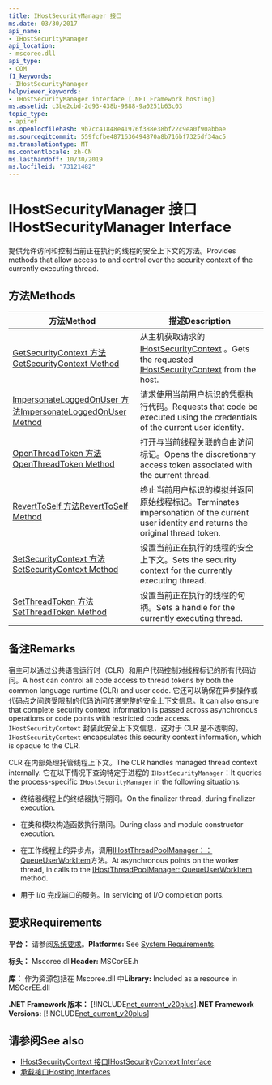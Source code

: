 ```yaml
---
title: IHostSecurityManager 接口
ms.date: 03/30/2017
api_name:
- IHostSecurityManager
api_location:
- mscoree.dll
api_type:
- COM
f1_keywords:
- IHostSecurityManager
helpviewer_keywords:
- IHostSecurityManager interface [.NET Framework hosting]
ms.assetid: c3be2cbd-2d93-438b-9888-9a0251b63c03
topic_type:
- apiref
ms.openlocfilehash: 9b7cc41848e41976f388e38bf22c9ea0f90abbae
ms.sourcegitcommit: 559fcfbe4871636494870a8b716bf7325df34ac5
ms.translationtype: MT
ms.contentlocale: zh-CN
ms.lasthandoff: 10/30/2019
ms.locfileid: "73121482"
---
```

# <a name="ihostsecuritymanager-interface"></a><span data-ttu-id="2514f-102">IHostSecurityManager 接口</span><span class="sxs-lookup"><span data-stu-id="2514f-102">IHostSecurityManager Interface</span></span>
<span data-ttu-id="2514f-103">提供允许访问和控制当前正在执行的线程的安全上下文的方法。</span><span class="sxs-lookup"><span data-stu-id="2514f-103">Provides methods that allow access to and control over the security context of the currently executing thread.</span></span>  
  
## <a name="methods"></a><span data-ttu-id="2514f-104">方法</span><span class="sxs-lookup"><span data-stu-id="2514f-104">Methods</span></span>  
  
|<span data-ttu-id="2514f-105">方法</span><span class="sxs-lookup"><span data-stu-id="2514f-105">Method</span></span>|<span data-ttu-id="2514f-106">描述</span><span class="sxs-lookup"><span data-stu-id="2514f-106">Description</span></span>|  
|------------|-----------------|  
|[<span data-ttu-id="2514f-107">GetSecurityContext 方法</span><span class="sxs-lookup"><span data-stu-id="2514f-107">GetSecurityContext Method</span></span>](../../../../docs/framework/unmanaged-api/hosting/ihostsecuritymanager-getsecuritycontext-method.md)|<span data-ttu-id="2514f-108">从主机获取请求的[IHostSecurityContext](../../../../docs/framework/unmanaged-api/hosting/ihostsecuritycontext-interface.md) 。</span><span class="sxs-lookup"><span data-stu-id="2514f-108">Gets the requested [IHostSecurityContext](../../../../docs/framework/unmanaged-api/hosting/ihostsecuritycontext-interface.md) from the host.</span></span>|  
|[<span data-ttu-id="2514f-109">ImpersonateLoggedOnUser 方法</span><span class="sxs-lookup"><span data-stu-id="2514f-109">ImpersonateLoggedOnUser Method</span></span>](../../../../docs/framework/unmanaged-api/hosting/ihostsecuritymanager-impersonateloggedonuser-method.md)|<span data-ttu-id="2514f-110">请求使用当前用户标识的凭据执行代码。</span><span class="sxs-lookup"><span data-stu-id="2514f-110">Requests that code be executed using the credentials of the current user identity.</span></span>|  
|[<span data-ttu-id="2514f-111">OpenThreadToken 方法</span><span class="sxs-lookup"><span data-stu-id="2514f-111">OpenThreadToken Method</span></span>](../../../../docs/framework/unmanaged-api/hosting/ihostsecuritymanager-openthreadtoken-method.md)|<span data-ttu-id="2514f-112">打开与当前线程关联的自由访问标记。</span><span class="sxs-lookup"><span data-stu-id="2514f-112">Opens the discretionary access token associated with the current thread.</span></span>|  
|[<span data-ttu-id="2514f-113">RevertToSelf 方法</span><span class="sxs-lookup"><span data-stu-id="2514f-113">RevertToSelf Method</span></span>](../../../../docs/framework/unmanaged-api/hosting/ihostsecuritymanager-reverttoself-method.md)|<span data-ttu-id="2514f-114">终止当前用户标识的模拟并返回原始线程标记。</span><span class="sxs-lookup"><span data-stu-id="2514f-114">Terminates impersonation of the current user identity and returns the original thread token.</span></span>|  
|[<span data-ttu-id="2514f-115">SetSecurityContext 方法</span><span class="sxs-lookup"><span data-stu-id="2514f-115">SetSecurityContext Method</span></span>](../../../../docs/framework/unmanaged-api/hosting/ihostsecuritymanager-setsecuritycontext-method.md)|<span data-ttu-id="2514f-116">设置当前正在执行的线程的安全上下文。</span><span class="sxs-lookup"><span data-stu-id="2514f-116">Sets the security context for the currently executing thread.</span></span>|  
|[<span data-ttu-id="2514f-117">SetThreadToken 方法</span><span class="sxs-lookup"><span data-stu-id="2514f-117">SetThreadToken Method</span></span>](../../../../docs/framework/unmanaged-api/hosting/ihostsecuritymanager-setthreadtoken-method.md)|<span data-ttu-id="2514f-118">设置当前正在执行的线程的句柄。</span><span class="sxs-lookup"><span data-stu-id="2514f-118">Sets a handle for the currently executing thread.</span></span>|  
  
## <a name="remarks"></a><span data-ttu-id="2514f-119">备注</span><span class="sxs-lookup"><span data-stu-id="2514f-119">Remarks</span></span>  
 <span data-ttu-id="2514f-120">宿主可以通过公共语言运行时（CLR）和用户代码控制对线程标记的所有代码访问。</span><span class="sxs-lookup"><span data-stu-id="2514f-120">A host can control all code access to thread tokens by both the common language runtime (CLR) and user code.</span></span> <span data-ttu-id="2514f-121">它还可以确保在异步操作或代码点之间跨受限制的代码访问传递完整的安全上下文信息。</span><span class="sxs-lookup"><span data-stu-id="2514f-121">It can also ensure that complete security context information is passed across asynchronous operations or code points with restricted code access.</span></span> <span data-ttu-id="2514f-122">`IHostSecurityContext` 封装此安全上下文信息，这对于 CLR 是不透明的。</span><span class="sxs-lookup"><span data-stu-id="2514f-122">`IHostSecurityContext` encapsulates this security context information, which is opaque to the CLR.</span></span>  
  
 <span data-ttu-id="2514f-123">CLR 在内部处理托管线程上下文。</span><span class="sxs-lookup"><span data-stu-id="2514f-123">The CLR handles managed thread context internally.</span></span> <span data-ttu-id="2514f-124">它在以下情况下查询特定于进程的 `IHostSecurityManager`：</span><span class="sxs-lookup"><span data-stu-id="2514f-124">It queries the process-specific `IHostSecurityManager` in the following situations:</span></span>  
  
- <span data-ttu-id="2514f-125">终结器线程上的终结器执行期间。</span><span class="sxs-lookup"><span data-stu-id="2514f-125">On the finalizer thread, during finalizer execution.</span></span>  
  
- <span data-ttu-id="2514f-126">在类和模块构造函数执行期间。</span><span class="sxs-lookup"><span data-stu-id="2514f-126">During class and module constructor execution.</span></span>  
  
- <span data-ttu-id="2514f-127">在工作线程上的异步点，调用[IHostThreadPoolManager：： QueueUserWorkItem](../../../../docs/framework/unmanaged-api/hosting/ihostthreadpoolmanager-queueuserworkitem-method.md)方法。</span><span class="sxs-lookup"><span data-stu-id="2514f-127">At asynchronous points on the worker thread, in calls to the [IHostThreadPoolManager::QueueUserWorkItem](../../../../docs/framework/unmanaged-api/hosting/ihostthreadpoolmanager-queueuserworkitem-method.md) method.</span></span>  
  
- <span data-ttu-id="2514f-128">用于 i/o 完成端口的服务。</span><span class="sxs-lookup"><span data-stu-id="2514f-128">In servicing of I/O completion ports.</span></span>  
  
## <a name="requirements"></a><span data-ttu-id="2514f-129">要求</span><span class="sxs-lookup"><span data-stu-id="2514f-129">Requirements</span></span>  
 <span data-ttu-id="2514f-130">**平台：** 请参阅[系统要求](../../../../docs/framework/get-started/system-requirements.md)。</span><span class="sxs-lookup"><span data-stu-id="2514f-130">**Platforms:** See [System Requirements](../../../../docs/framework/get-started/system-requirements.md).</span></span>  
  
 <span data-ttu-id="2514f-131">**标头：** Mscoree.dll</span><span class="sxs-lookup"><span data-stu-id="2514f-131">**Header:** MSCorEE.h</span></span>  
  
 <span data-ttu-id="2514f-132">**库：** 作为资源包括在 Mscoree.dll 中</span><span class="sxs-lookup"><span data-stu-id="2514f-132">**Library:** Included as a resource in MSCorEE.dll</span></span>  
  
 <span data-ttu-id="2514f-133">**.NET Framework 版本：** [!INCLUDE[net_current_v20plus](../../../../includes/net-current-v20plus-md.md)]</span><span class="sxs-lookup"><span data-stu-id="2514f-133">**.NET Framework Versions:** [!INCLUDE[net_current_v20plus](../../../../includes/net-current-v20plus-md.md)]</span></span>  
  
## <a name="see-also"></a><span data-ttu-id="2514f-134">请参阅</span><span class="sxs-lookup"><span data-stu-id="2514f-134">See also</span></span>

- [<span data-ttu-id="2514f-135">IHostSecurityContext 接口</span><span class="sxs-lookup"><span data-stu-id="2514f-135">IHostSecurityContext Interface</span></span>](../../../../docs/framework/unmanaged-api/hosting/ihostsecuritycontext-interface.md)
- [<span data-ttu-id="2514f-136">承载接口</span><span class="sxs-lookup"><span data-stu-id="2514f-136">Hosting Interfaces</span></span>](../../../../docs/framework/unmanaged-api/hosting/hosting-interfaces.md)
